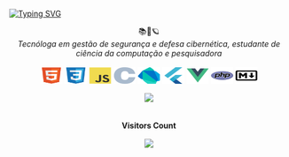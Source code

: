 [![Typing SVG](https://readme-typing-svg.herokuapp.com/?color=ff6f61&size=35&center=true&vCenter=true&width=1000&lines=HELLO+WORLD!+<3)](https://git.io/typing-svg)

<div align="center">
  📚🌼🪐 <br>
  <i>Tecnóloga em gestão de segurança e defesa cibernética, estudante de ciência da computação e pesquisadora</i>
</div>
<div align="center"><br>
  <img align="center" alt="nat-HTML" height="30" width="40" src="https://raw.githubusercontent.com/devicons/devicon/master/icons/html5/html5-original.svg">
  <img align="center" alt="nat-CSS" height="30" width="40" src="https://raw.githubusercontent.com/devicons/devicon/master/icons/css3/css3-original.svg">
  <img align="center" alt="nat-javascript" height="30" width="40" src="https://raw.githubusercontent.com/devicons/devicon/master/icons/javascript/javascript-original.svg">
  <img align="center" alt="nat-c" height="30" width="40" src="https://raw.githubusercontent.com/devicons/devicon/master/icons/c/c-original.svg">
  <img align="center" alt="nat-dart" height="30" width="40" src="https://raw.githubusercontent.com/devicons/devicon/master/icons/dart/dart-original.svg">
  <img align="center" alt="nat-flutter" height="30" width="40" src="https://raw.githubusercontent.com/devicons/devicon/master/icons/flutter/flutter-original.svg">
  <img align="center" alt="nat-vue" height="30" width="40" src="https://raw.githubusercontent.com/devicons/devicon/55609aa5bd817ff167afce0d965585c92040787a/icons/vuejs/vuejs-original.svg">
  <img align="center" alt="nat-php" height="30" width="40" src="https://raw.githubusercontent.com/devicons/devicon/master/icons/php/php-original.svg">
  <img align="center" alt="nat-markdown" height="30" width="40" src="https://raw.githubusercontent.com/devicons/devicon/master/icons/markdown/markdown-original.svg">
</div>
<br><div align="center">
    <img src="https://www.codewars.com/users/natsortadev/badges/large"/>
</div>
<div align="center">
  <br><p align="centre"><b>Visitors Count</b></p>  
  <p align="center"><img align="center" src="https://profile-counter.glitch.me/{natsortadev}/count.svg" /></p> 
</div>
